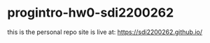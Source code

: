 # progintro-hw0-sdi2200262
this is the personal repo
site is live at:  https://sdi2200262.github.io/
